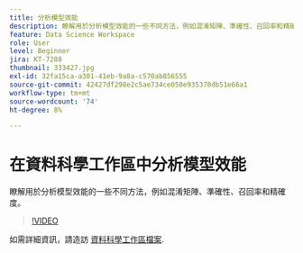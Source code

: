```yaml
---
title: 分析模型效能
description: 瞭解用於分析模型效能的一些不同方法，例如混淆矩陣、準確性、召回率和精確度。
feature: Data Science Workspace
role: User
level: Beginner
jira: KT-7288
thumbnail: 333427.jpg
exl-id: 32fa15ca-a301-41eb-9a8a-c570ab856555
source-git-commit: 42427df298e2c5ae734ce050e935378db51e66a1
workflow-type: tm+mt
source-wordcount: '74'
ht-degree: 8%

---
```


# 在資料科學工作區中分析模型效能

瞭解用於分析模型效能的一些不同方法，例如混淆矩陣、準確性、召回率和精確度。

>[!VIDEO](https://video.tv.adobe.com/v/333427)

如需詳細資訊，請造訪 [資料科學工作區檔案](https://experienceleague.adobe.com/docs/experience-platform/data-science-workspace/home.html?lang=zh-Hant).
